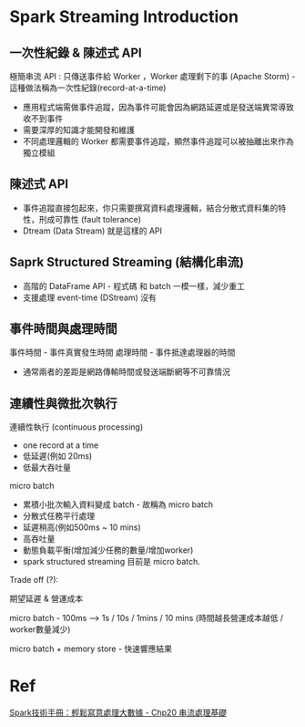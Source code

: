 # Spark Streaming Introduction

## 一次性紀錄 & 陳述式 API

極簡串流 API : 只傳送事件給 Worker ，Worker 處理剩下的事 (Apache Storm) - 這種做法稱為一次性紀錄(record-at-a-time)
* 應用程式端需做事件追蹤，因為事件可能會因為網路延遲或是發送端異常導致收不到事件
* 需要深厚的知識才能開發和維護
* 不同處理邏輯的 Worker 都需要事件追蹤，顯然事件追蹤可以被抽離出來作為獨立模組

## 陳述式 API
* 事件追蹤直接包起來，你只需要撰寫資料處理邏輯，結合分散式資料集的特性，刑成可靠性 (fault tolerance)
* Dtream (Data Stream) 就是這樣的 API

## Saprk Structured Streaming (結構化串流)

* 高階的 DataFrame API - 程式碼 和 batch 一模一樣，減少重工
* 支援處理 event-time (DStream) 沒有


## 事件時間與處理時間

事件時間 - 事件真實發生時間
處理時間 - 事件抵達處理器的時間

* 通常兩者的差距是網路傳輸時間或發送端斷網等不可靠情況

## 連續性與微批次執行

連續性執行 (continuous processing)
* one record at a time
* 低延遲(例如 20ms)
* 低最大吞吐量

micro batch
* 累積小批次輸入資料變成 batch - 故稱為 micro batch
* 分散式任務平行處理
* 延遲稍高(例如500ms ~ 10 mins)
* 高吞吐量
* 動態負載平衡(增加減少任務的數量/增加worker)
* spark structured streaming 目前是 micro batch.

Trade off (?): 


期望延遲 & 營運成本

micro batch - 100ms --> 1s / 10s / 1mins / 10 mins (時間越長營運成本越低 / worker數量減少)

micro batch + memory store - 快速響應結果

# Ref

[Spark技術手冊：輕鬆寫意處理大數據 - Chp20 串流處理基礎](https://www.books.com.tw/products/0010837191)